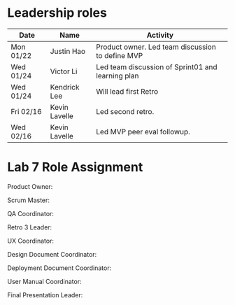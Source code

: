 # Leadership roles

| Date      | Name              | Activity                                               |
|-----------|-------------------|--------------------------------------------------------|
| Mon 01/22 | Justin Hao        | Product owner. Led team discussion to define MVP       |
| Wed 01/24 | Victor Li         | Led team discussion of Sprint01 and learning plan      | 
| Wed 01/24 | Kendrick Lee      | Will lead first Retro                                  | 
| Fri 02/16 | Kevin Lavelle     | Led second retro.                                      | 
| Wed 02/16 | Kevin Lavelle     | Led MVP peer eval followup.                            | 

# Lab 7 Role Assignment

Product Owner:

Scrum Master:

QA Coordinator:

Retro 3 Leader:

UX Coordinator:

Design Document Coordinator:

Deployment Document Coordinator:

User Manual Coordinator:

Final Presentation Leader:
